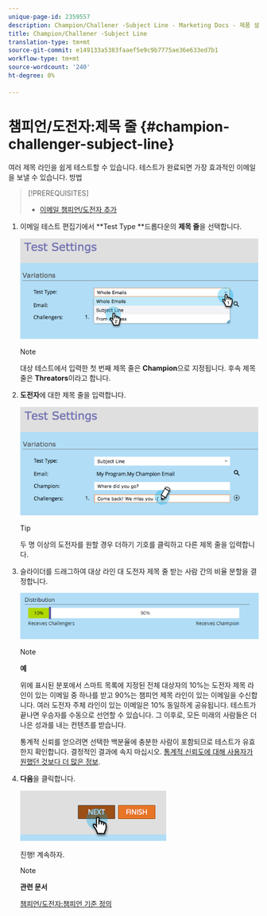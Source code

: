 ```yaml
---
unique-page-id: 2359557
description: Champion/Challener -Subject Line - Marketing Docs - 제품 설명서
title: Champion/Challener -Subject Line
translation-type: tm+mt
source-git-commit: e149133a5383faaef5e9c9b7775ae36e633ed7b1
workflow-type: tm+mt
source-wordcount: '240'
ht-degree: 0%

---
```



# 챔피언/도전자:제목 줄 {#champion-challenger-subject-line}

여러 제목 라인을 쉽게 테스트할 수 있습니다. 테스트가 완료되면 가장 효과적인 이메일을 보낼 수 있습니다. 방법

>[!PREREQUISITES]
>
>* [이메일 챔피언/도전자 추가](add-an-email-champion-challenger.md)

>



1. 이메일 테스트 편집기에서 **Test Type **드롭다운의 **제목 줄**&#x200B;을 선택합니다.

   ![](assets/image2014-9-15-12-3a37-3a50.png)

   >[!NOTE]
   >
   >대상 테스트에서 입력한 첫 번째 제목 줄은 **Champion**&#x200B;으로 지정됩니다. 후속 제목 줄은 **Threators**&#x200B;이라고 합니다.

1. **도전자**&#x200B;에 대한 제목 줄을 입력합니다.

   ![](assets/image2014-9-15-12-3a38-3a4.png)

   >[!TIP]
   >
   >두 명 이상의 도전자를 원할 경우 더하기 기호를 클릭하고 다른 제목 줄을 입력합니다.

1. 슬라이더를 드래그하여 대상 라인 대 도전자 제목 줄 받는 사람 간의 비율 분할을 결정합니다.

   ![](assets/image2015-8-7-15-3a19-3a50.png)

   >[!NOTE]
   >
   >**예**
   >
   >
   >위에 표시된 분포에서 스마트 목록에 지정된 전체 대상자의 10%는 도전자 제목 라인이 있는 이메일 중 하나를 받고 90%는 챔피언 제목 라인이 있는 이메일을 수신합니다. 여러 도전자 주체 라인이 있는 이메일은 10% 동일하게 공유됩니다. 테스트가 끝나면 우승자를 수동으로 선언할 수 있습니다. 그 이후로, 모든 미래의 사람들은 더 나은 성과를 내는 컨텐츠를 받습니다.

   통계적 신뢰를 얻으려면 선택한 백분율에 충분한 사람이 포함되므로 테스트가 유효한지 확인합니다. 결정적인 결과에 속지 마십시오.  [통계적 신뢰도에 대해 사용자가 원했던 것보다 더 많은 정보](http://en.wikipedia.org/wiki/Confidence_interval).

1. **다음**&#x200B;을 클릭합니다.

   ![](assets/image2014-9-15-12-3a40-3a42.png)

   진행! 계속하자.

   >[!NOTE]
   >
   >**관련 문서**
   >
   >
   >[챔피언/도전자:챔피언 기준 정의](champion-challenger-define-champion-criteria.md)


